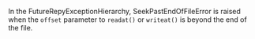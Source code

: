 In the FutureRepyExceptionHierarchy, SeekPastEndOfFileError is raised when the `offset` parameter to `readat()` or `writeat()` is beyond the end of the file.